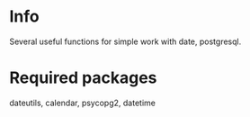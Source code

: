 # Info
Several useful functions for simple work with date, postgresql.
# Required packages
dateutils, calendar, psycopg2, datetime
